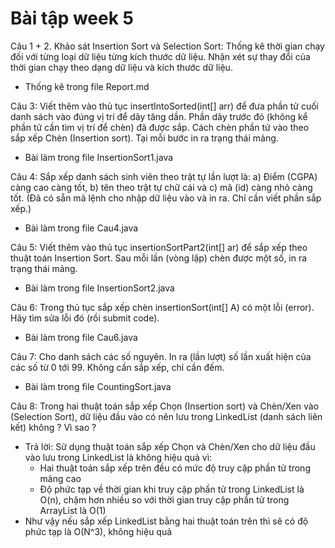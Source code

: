 # Bài tập week 5
Câu 1 + 2. Khảo sát Insertion Sort và Selection Sort: Thống kê thời gian chạy đối với từng loại dữ liệu từng kích thước dữ liệu. Nhận xét sự thay đổi của thời gian chạy theo dạng dữ liệu và kích thước dữ liệu.

- Thống kê trong file Report.md


Câu 3: Viết thêm vào thủ tục insertIntoSorted(int[] arr) để đưa phần tử cuối danh sách vào đúng vị trí để dãy tăng dần. Phần dãy trước đó (không kể phần tử cần tìm vị trí để chèn) đã được sắp. Cách chèn phần tử vào theo sắp xếp Chèn (Insertion sort). Tại mỗi bước in ra trạng thái mảng.

- Bài làm trong file InsertionSort1.java


Câu 4: Sắp xếp danh sách sinh viên theo trật tự lần lượt là: a) Điểm (CGPA) càng cao càng tốt, b) tên theo trật tự chữ cái và c) mã (id) càng nhỏ càng tốt.
(Đã có sẵn mã lệnh cho nhập dữ liệu vào và in ra. Chỉ cần viết phần sắp xếp.)

- Bài làm trong file Cau4.java


Câu 5: Viết thêm vào thủ tục insertionSortPart2(int[] ar) để sắp xếp theo thuật toán Insertion Sort. Sau mỗi lần (vòng lặp) chèn được một số, in ra trạng thái mảng.

- Bài làm trong file InsertionSort2.java


Câu 6: Trong thủ tục sắp xếp chèn insertionSort(int[] A) có một lỗi (error). Hãy tìm sửa lỗi đó (rồi submit code).

- Bài làm trong file Cau6.java


Câu 7: Cho danh sách các số nguyên. In ra (lần lượt) số lần xuất hiện của các số từ 0 tới 99. Không cần sắp xếp, chỉ cần đếm.

- Bài làm trong file CountingSort.java


Câu 8: Trong hai thuật toán sắp xếp Chọn (Insertion sort) và Chèn/Xen vào (Selection Sort), dữ liệu đầu vào có nên lưu trong LinkedList (danh sách liên kết) không ? Vì sao ?

- Trả lời: Sử dụng thuật toán sắp xếp Chọn và Chèn/Xen cho dữ liệu đầu vào lưu trong LinkedList là không hiệu quả vì:
    + Hai thuật toán sắp xếp trên đều có mức độ truy cập phần tử trong mảng cao
    + Độ phức tạp về thời gian khi truy cập phần tử trong LinkedList là O(n), chậm hơn nhiều so với thời gian truy cập phần tử trong ArrayList là O(1)
- Như vậy nếu sắp xếp LinkedList bằng hai thuật toán trên thì sẽ có độ phức tạp là O(N^3), không hiệu quả